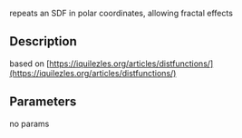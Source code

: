 repeats an SDF in polar coordinates, allowing fractal effects


## Description


based on [https://iquilezles.org/articles/distfunctions/](https://iquilezles.org/articles/distfunctions/)

## Parameters
no params